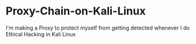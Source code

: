 # Proxy-Chain-on-Kali-Linux
I'm making a Proxy to protect myself from getting detected whenever I do Ethical Hacking in Kali Linux
